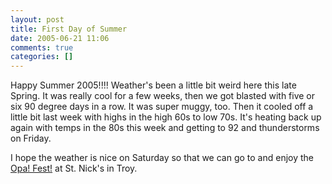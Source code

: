 ```yaml
---
layout: post
title: First Day of Summer
date: 2005-06-21 11:06
comments: true
categories: []
---
```

Happy Summer 2005!!!! Weather's been a little bit weird here this late Spring. It was really cool for a few weeks, then we got blasted with five or six 90 degree days in a row. It was super muggy, too. Then it cooled off a little bit last week with highs in the high 60s to low 70s. It's heating back up again with temps in the 80s this week and getting to 92 and thunderstorms on Friday.

I hope the weather is nice on Saturday so that we can go to and enjoy the <a href="http://www.opafest.com">Opa! Fest!</a> at St. Nick's in Troy.
